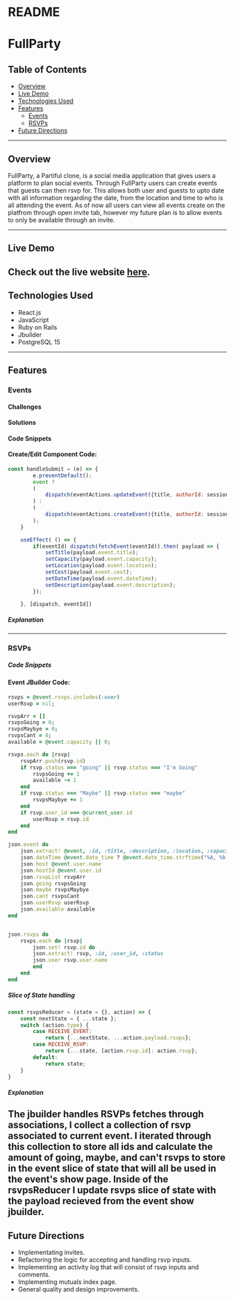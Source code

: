 # README

# FullParty
## Table of Contents
- [Overview](#overview)
- [Live Demo](#live-demo)
- [Technologies Used](#technologies-used)
- [Features](#features)
  - [Events](#events)
  - [RSVPs](#rsvps)
- [Future Directions](#future-directions)
---
## Overview
FullParty, a Partiful clone, is a social media application that gives users a platform to plan social events. Through FullParty users can create events that guests can then rsvp for. This allows both user and guests to upto date with all information regarding the date, from the location and time to who is all attending the event. As of now all users can view all events create on the platfrom through open invite tab, however my future plan is to allow events to only be available through an invite. 

---
## Live Demo
Check out the live website [here](https://fullparty.onrender.com/).
---
## Technologies Used
- React.js
- JavaScript
- Ruby on Rails
- Jbuilder
- PostgreSQL 15
---
## Features
### Events
#### Challenges

#### Solutions

#### Code Snippets
#### Create/Edit Component Code:
```javascript
const handleSubmit = (e) => {
        e.preventDefault();
        event ? 
        (
            dispatch(eventActions.updateEvent({title, authorId: sessionUser.id, dateTime, location, capacity, cost, description, id: eventId})).then( res =>  history.push('/events/' + res.event.id))
        ) : 
        (
            dispatch(eventActions.createEvent({title, authorId: sessionUser.id, dateTime, location, capacity, cost, description})).then( res =>  history.push('/events/' + res.event.id))
        );
    }

    useEffect( () => {
        if(eventId) dispatch(fetchEvent(eventId)).then( payload => {
            setTitle(payload.event.title);
            setCapacity(payload.event.capacity);
            setLocation(payload.event.location);
            setCost(payload.event.cost);
            setDateTime(payload.event.dateTime);
            setDescription(payload.event.description);
        });

    }, [dispatch, eventId])

```
##### Explanation

---
### RSVPs

##### Code Snippets
#### Event JBuilder Code:
```ruby
rsvps = @event.rsvps.includes(:user)
userRsvp = nil;

rsvpArr = []
rsvpsGoing = 0;
rsvpsMaybye = 0;
rsvpsCant = 0;
available = @event.capacity || 0;

rsvps.each do |rsvp|
    rsvpArr.push(rsvp.id)
    if rsvp.status === "going" || rsvp.status === "I'm Going"
        rsvpsGoing += 1
        available -= 1
    end
    if rsvp.status === "Maybe" || rsvp.status === "maybe"
        rsvpsMaybye += 1
    end
    if rsvp.user_id === @current_user.id
        userRsvp = rsvp.id
    end
end

json.event do 
    json.extract! @event, :id, :title, :description, :location, :capacity, :cost
    json.dateTime @event.date_time ? @event.date_time.strftime("%A, %b %e %l%P") : @event.date_time
    json.host @event.user.name
    json.hostId @event.user.id
    json.rsvpList rsvpArr
    json.going rsvpsGoing
    json.maybe rsvpsMaybye
    json.cant rsvpsCant
    json.userRsvp userRsvp
    json.available available
end


json.rsvps do
    rsvps.each do |rsvp|
        json.set! rsvp.id do
        json.extract! rsvp, :id, :user_id, :status
        json.user rsvp.user.name
        end
    end
end
```
##### Slice of State handling
```javascript
const rsvpsReducer = (state = {}, action) => {
    const nextState = { ...state };
    switch (action.type) {
        case RECEIVE_EVENT:
            return {...nextState, ...action.payload.rsvps};
        case RECEIVE_RSVP:
            return {...state, [action.rsvp.id]: action.rsvp};
        default:
            return state;
    }
}
```
##### Explanation
The jbuilder handles RSVPs fetches through associations, I collect a collection of rsvp associated to current event. I iterated through this collection to store all ids and calculate the amount of going, maybe, and can't rsvps to store in the event slice of state that will all be used in the event's show page. Inside of the rsvpsReducer I update rsvps slice of state with the payload recieved from the event show jbuilder. 
---
## Future Directions
- Implementating invites.
- Refactoring the logic for accepting and handling rsvp inputs.
- Implementing an activity log that will consist of rsvp inputs and comments.
- Implementing mutuals index page.
- General quality and design improvements.